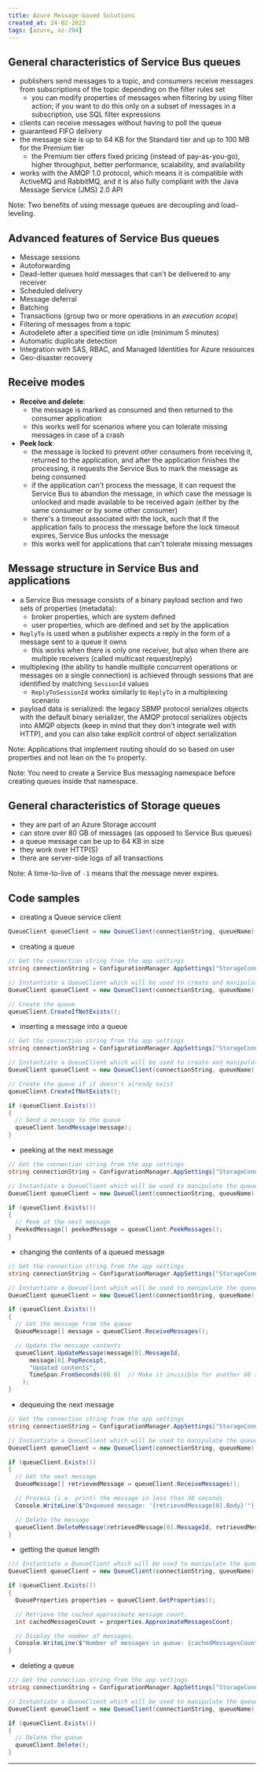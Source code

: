 ```yaml
---
title: Azure Message-based Solutions
created_at: 24-02-2023
tags: [azure, az-204]
---
```


## General characteristics of Service Bus queues

- publishers send messages to a topic, and consumers receive messages from subscriptions of the topic depending on the filter rules set
  - you can modify properties of messages when filtering by using filter action; if you want to do this only on a subset of messages in a subscription, use SQL filter expressions
- clients can receive messages without having to poll the queue
- guaranteed FIFO delivery
- the message size is up to 64 KB for the Standard tier and up to 100 MB for the Premium tier
  - the Premium tier offers fixed pricing (instead of pay-as-you-go), higher throughput, better performance, scalability, and availability
- works with the AMQP 1.0 protocol, which means it is compatible with ActiveMQ and RabbitMQ, and it is also fully compliant with the Java Message Service (JMS) 2.0 API

Note: Two benefits of using message queues are decoupling and load-leveling.

## Advanced features of Service Bus queues

- Message sessions
- Autoforwarding
- Dead-letter queues hold messages that can't be delivered to any receiver
- Scheduled delivery
- Message deferral
- Batching
- Transactions (group two or more operations in an _execution scope_)
- Filtering of messages from a topic
- Autodelete after a specified time on idle (minimum 5 minutes)
- Automatic duplicate detection
- Integration with SAS, RBAC, and Managed Identities for Azure resources
- Geo-disaster recovery

## Receive modes

- **Receive and delete**:
  - the message is marked as consumed and then returned to the consumer application
  - this works well for scenarios where you can tolerate missing messages in case of a crash
- **Peek lock**:
  - the message is locked to prevent other consumers from receiving it, returned to the application, and after the application finishes the processing, it requests the Service Bus to mark the message as being consumed
  - if the application can't process the message, it can request the Service Bus to abandon the message, in which case the message is unlocked and made available to be received again (either by the same consumer or by some other consumer)
  - there's a timeout associated with the lock, such that if the application fails to process the message before the lock timeout expires, Service Bus unlocks the message
  - this works well for applications that can't tolerate missing messages

## Message structure in Service Bus and applications

- a Service Bus message consists of a binary payload section and two sets of properties (metadata):
  - broker properties, which are system defined
  - user properties, which are defined and set by the application
- `ReplyTo` is used when a publisher expects a reply in the form of a message sent to a queue it owns
  - this works when there is only one receiver, but also when there are multiple receivers (called multicast request/reply)
- multiplexing (the ability to handle multiple concurrent operations or messages on a single connection) is achieved through sessions that are identified by matching `SessionId` values
  - `ReplyToSessionId` works similarly to `ReplyTo` in a multiplexing scenario
- payload data is serialized: the legacy SBMP protocol serializes objects with the default binary serializer, the AMQP protocol serializes objects into AMQP objects (keep in mind that they don't integrate well with HTTP), and you can also take explicit control of object serialization

Note: Applications that implement routing should do so based on user properties and not lean on the `To` property.

Note: You need to create a Service Bus messaging namespace before creating queues inside that namespace.

## General characteristics of Storage queues

- they are part of an Azure Storage account
- can store over 80 GB of messages (as opposed to Service Bus queues)
- a queue message can be up to 64 KB in size
- they work over HTTP(S)
- there are server-side logs of all transactions

Note: A time-to-live of `-1` means that the message never expires.

## Code samples

- creating a Queue service client

```csharp
QueueClient queueClient = new QueueClient(connectionString, queueName);
```

- creating a queue

```csharp
// Get the connection string from the app settings
string connectionString = ConfigurationManager.AppSettings["StorageConnectionString"];

// Instantiate a QueueClient which will be used to create and manipulate the queue
QueueClient queueClient = new QueueClient(connectionString, queueName);

// Create the queue
queueClient.CreateIfNotExists();
```

- inserting a message into a queue

```csharp
// Get the connection string from the app settings
string connectionString = ConfigurationManager.AppSettings["StorageConnectionString"];

// Instantiate a QueueClient which will be used to create and manipulate the queue
QueueClient queueClient = new QueueClient(connectionString, queueName);

// Create the queue if it doesn't already exist
queueClient.CreateIfNotExists();

if (queueClient.Exists())
{
  // Send a message to the queue
  queueClient.SendMessage(message);
}
```

- peeking at the next message

```csharp
// Get the connection string from the app settings
string connectionString = ConfigurationManager.AppSettings["StorageConnectionString"];

// Instantiate a QueueClient which will be used to manipulate the queue
QueueClient queueClient = new QueueClient(connectionString, queueName);

if (queueClient.Exists())
{
  // Peek at the next message
  PeekedMessage[] peekedMessage = queueClient.PeekMessages();
}
```

- changing the contents of a queued message

```csharp
// Get the connection string from the app settings
string connectionString = ConfigurationManager.AppSettings["StorageConnectionString"];

// Instantiate a QueueClient which will be used to manipulate the queue
QueueClient queueClient = new QueueClient(connectionString, queueName);

if (queueClient.Exists())
{
  // Get the message from the queue
  QueueMessage[] message = queueClient.ReceiveMessages();

  // Update the message contents
  queueClient.UpdateMessage(message[0].MessageId,
      message[0].PopReceipt,
      "Updated contents",
      TimeSpan.FromSeconds(60.0)  // Make it invisible for another 60 seconds
    );
}
```

- dequeuing the next message

```csharp
// Get the connection string from the app settings
string connectionString = ConfigurationManager.AppSettings["StorageConnectionString"];

// Instantiate a QueueClient which will be used to manipulate the queue
QueueClient queueClient = new QueueClient(connectionString, queueName);

if (queueClient.Exists())
{
  // Get the next message
  QueueMessage[] retrievedMessage = queueClient.ReceiveMessages();

  // Process (i.e. print) the message in less than 30 seconds
  Console.WriteLine($"Dequeued message: '{retrievedMessage[0].Body}'");

  // Delete the message
  queueClient.DeleteMessage(retrievedMessage[0].MessageId, retrievedMessage[0].PopReceipt);
}
```

- getting the queue length

```csharp
/// Instantiate a QueueClient which will be used to manipulate the queue
QueueClient queueClient = new QueueClient(connectionString, queueName);

if (queueClient.Exists())
{
  QueueProperties properties = queueClient.GetProperties();

  // Retrieve the cached approximate message count.
  int cachedMessagesCount = properties.ApproximateMessagesCount;

  // Display the number of messages.
  Console.WriteLine($"Number of messages in queue: {cachedMessagesCount}");
}
```

- deleting a queue

```csharp
/// Get the connection string from the app settings
string connectionString = ConfigurationManager.AppSettings["StorageConnectionString"];

// Instantiate a QueueClient which will be used to manipulate the queue
QueueClient queueClient = new QueueClient(connectionString, queueName);

if (queueClient.Exists())
{
  // Delete the queue
  queueClient.Delete();
}
```

---
